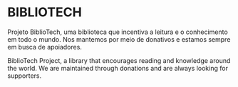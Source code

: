 # BIBLIOTECH
Projeto BiblioTech, uma biblioteca que incentiva a leitura e o conhecimento em todo o mundo.
Nos mantemos por meio de donativos e estamos sempre em busca de apoiadores.

BiblioTech Project, a library that encourages reading and knowledge around the world.
We are maintained through donations and are always looking for supporters.

